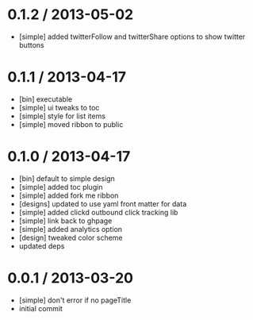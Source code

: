 
0.1.2 / 2013-05-02 
==================

  * [simple] added twitterFollow and twitterShare options to show twitter buttons

0.1.1 / 2013-04-17 
==================

  * [bin] executable
  * [simple] ui tweaks to toc
  * [simple] style for list items
  * [simple] moved ribbon to public

0.1.0 / 2013-04-17 
==================

  * [bin] default to simple design
  * [simple] added toc plugin
  * [simple] added fork me ribbon
  * [designs] updated to use yaml front matter for data
  * [simple] added clickd outbound click tracking lib
  * [simple] link back to ghpage
  * [simple] added analytics option
  * [design] tweaked color scheme
  * updated deps

0.0.1 / 2013-03-20 
==================

  * [simple] don't error if no pageTitle
  * initial commit
